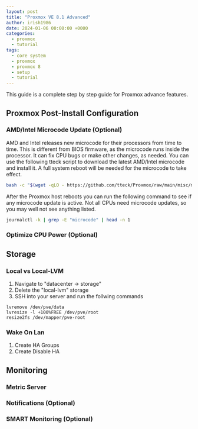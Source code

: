 ```yaml
---
layout: post
title: "Proxmox VE 8.1 Advanced"
author: irish1986
date: 2024-01-06 00:00:00 +0000
categories:
  - proxmox
  - tutorial
tags:
  - core system
  - proxmox
  - proxmox 8
  - setup
  - tutorial
---
```


This guide is a complete step by step guide for Proxmox advance features.

## Proxmox Post-Install Configuration

### AMD/Intel Microcode Update (Optional)

AMD and Intel releases new microcode for their processors from time to time. This is different from BIOS firmware, as the microcode runs inside the processor. It can fix CPU bugs or make other changes, as needed. You can use the following tteck script to download the latest AMD/Intel microcode and install it. A full system reboot will be needed for the microcode to take effect.

```bash
bash -c "$(wget -qLO - https://github.com/tteck/Proxmox/raw/main/misc/microcode.sh)"
```

After the Proxmox host reboots you can run the following command to see if any microcode update is active. Not all CPUs need microcode updates, so you may well not see anything listed.

```bash
journalctl -k | grep -E "microcode" | head -n 1
```

### Optimize CPU Power (Optional)

## Storage

### Local vs Local-LVM

1. Navigate to "datacenter -> storage"
2. Delete the "local-lvm" storage
3. SSH into your server and run the follwing commands

```shell
lvremove /dev/pve/data
lvresize -l +100%FREE /dev/pve/root
resize2fs /dev/mapper/pve-root
```

### Wake On Lan

1. Create HA Groups
2. Create Disable HA

## Monitoring

### Metric Server

### Notifications (Optional)

### SMART Monitoring (Optional)
